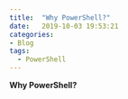 ```yaml
---
title:  "Why PowerShell?"
date:   2019-10-03 19:53:21
categories: 
- Blog
tags:
  - PowerShell
---
```

**Why PowerShell?**
